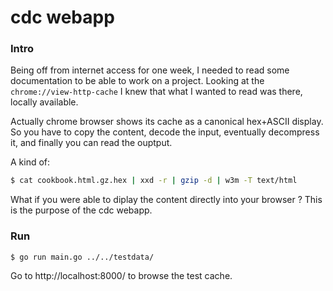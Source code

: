 cdc webapp
==========

### Intro

Being off from internet access for one week, I needed to read some documentation to be able to work on a project. Looking at the `chrome://view-http-cache` I knew that what I wanted to read was there, locally available.

Actually chrome browser shows its cache as a canonical hex+ASCII display. So you have to copy the content, decode the input, eventually decompress it, and finally you can read the ouptput.

A kind of:

```sh
$ cat cookbook.html.gz.hex | xxd -r | gzip -d | w3m -T text/html
```

What if you were able to diplay the content directly into your browser ? This is the purpose of the cdc webapp.

### Run

```
$ go run main.go ../../testdata/
```

Go to http://localhost:8000/ to browse the test cache.
